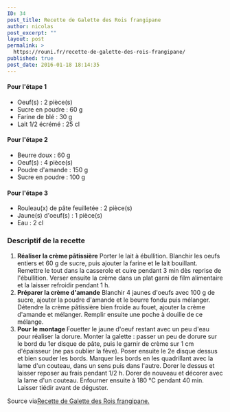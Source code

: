 ```yaml
---
ID: 34
post_title: Recette de Galette des Rois frangipane
author: nicolas
post_excerpt: ""
layout: post
permalink: >
  https://rouni.fr/recette-de-galette-des-rois-frangipane/
published: true
post_date: 2016-01-18 18:14:35
---
```

<h4>Pour l'étape 1</h4>
<ul>
 	<li>Oeuf(s) : 2 pièce(s)</li>
 	<li>Sucre en poudre : 60 g</li>
 	<li>Farine de blé : 30 g</li>
 	<li>Lait 1/2 écrémé : 25 cl</li>
</ul>
<h4>Pour l'étape 2</h4>
<ul>
 	<li>Beurre doux : 60 g</li>
 	<li>Oeuf(s) : 4 pièce(s)</li>
 	<li>Poudre d'amande : 150 g</li>
 	<li>Sucre en poudre : 100 g</li>
</ul>
<h4>Pour l'étape 3</h4>
<ul>
 	<li>Rouleau(x) de pâte feuilletée : 2 pièce(s)</li>
 	<li>Jaune(s) d'oeuf(s) : 1 pièce(s)</li>
 	<li>Eau : 2 cl</li>
</ul>
<h3>Descriptif de la recette</h3>
<ol>
 	<li><strong>Réaliser la crème pâtissière</strong> Porter le lait à ébullition. Blanchir les oeufs entiers et 60 g de sucre, puis ajouter la farine et le lait bouillant. Remettre le tout dans la casserole et cuire pendant 3 min dès reprise de l'ébullition. Verser ensuite la crème dans un plat garni de film alimentaire et la laisser refroidir pendant 1 h.</li>
 	<li><strong>Préparer la crème d'amande</strong> Blanchir 4 jaunes d'oeufs avec 100 g de sucre, ajouter la poudre d'amande et le beurre fondu puis mélanger. Détendre la crème pâtissière bien froide au fouet, ajouter la crème d'amande et mélanger. Remplir ensuite une poche à douille de ce mélange.</li>
 	<li><strong>Pour le montage </strong>Fouetter le jaune d'oeuf restant avec un peu d'eau pour réaliser la dorure. Monter la galette : passer un peu de dorure sur le bord du 1er disque de pâte, puis le garnir de crème sur 1 cm d'épaisseur (ne pas oublier la fève). Poser ensuite le 2e disque dessus et bien souder les bords. Marquer les bords en les quadrillant avec la lame d'un couteau, dans un sens puis dans l'autre. Dorer le dessus et laisser reposer au frais pendant 1/2 h. Dorer de nouveau et décorer avec la lame d'un couteau. Enfourner ensuite à 180 °C pendant 40 min. Laisser tiédir avant de déguster.</li>
</ol>
Source via<a href="https://www.atelierdeschefs.fr/fr/recette/1231-galette-des-rois-frangipane.php">Recette de Galette des Rois frangipane.</a>